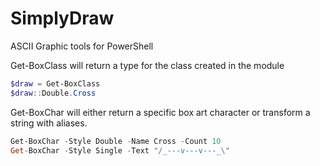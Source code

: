 # SimplyDraw
ASCII Graphic tools for PowerShell

Get-BoxClass will return a type for the class created in the module

``` powershell
$draw = Get-BoxClass
$draw::Double.Cross
```

Get-BoxChar will either return a specific box art character or transform a string with aliases.

``` powershell
Get-BoxChar -Style Double -Name Cross -Count 10
Get-BoxChar -Style Single -Text "/_---v---v---_\"
```